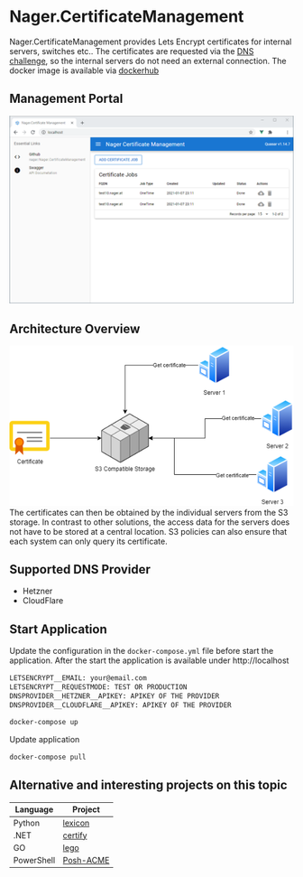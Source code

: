 # Nager.CertificateManagement

Nager.CertificateManagement provides Lets Encrypt certificates for internal servers, switches etc.. The certificates are requested via the [DNS challenge](https://letsencrypt.org/docs/challenge-types/#dns-01-challenge), so the internal servers do not need an external connection. The docker image is available via [dockerhub](https://hub.docker.com/r/nager/nager-certificatemanagement)

## Management Portal
![Nager.CertificateManagement](doc/screenshot.png)

## Architecture Overview
![Nager.CertificateManagement](doc/architecture%20overview.png)<br>
The certificates can then be obtained by the individual servers from the S3 storage. In contrast to other solutions, the access data for the servers does not have to be stored at a central location. S3 policies can also ensure that each system can only query its certificate.

## Supported DNS Provider

- Hetzner
- CloudFlare

## Start Application

Update the configuration in the `docker-compose.yml` file before start the application.
After the start the application is available under http://localhost

```
LETSENCRYPT__EMAIL: your@email.com
LETSENCRYPT__REQUESTMODE: TEST OR PRODUCTION
DNSPROVIDER__HETZNER__APIKEY: APIKEY OF THE PROVIDER
DNSPROVIDER__CLOUDFLARE__APIKEY: APIKEY OF THE PROVIDER
```

```bash
docker-compose up
```

Update application

```bash
docker-compose pull
```

## Alternative and interesting projects on this topic

| Language | Project |
| ------------- | ------------- |
| Python | [lexicon](https://github.com/AnalogJ/lexicon) |
| .NET | [certify](https://github.com/webprofusion/certify) |
| GO | [lego](https://github.com/go-acme/lego) |
| PowerShell | [Posh-ACME](https://github.com/rmbolger/Posh-ACME) |
